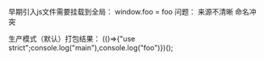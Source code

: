 早期引入js文件需要挂载到全局：
window.foo = foo
问题：
来源不清晰
命名冲突

生产模式（默认）打包结果：
(()=>{"use strict";console.log("main"),console.log("foo")})();